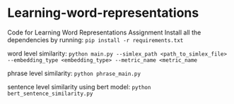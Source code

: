 # Learning-word-representations
Code for Learning Word Representations Assignment
Install all the dependencies by running: 
 ```pip install -r requirements.txt```
 
 word level similarity:
 ```python main.py --simlex_path <path_to_simlex_file> --embedding_type <embedding_type> --metric_name <metric_name```
 
phrase level similarity:
```python phrase_main.py```

sentence level similarity using bert model:
```python bert_sentence_similarity.py```
